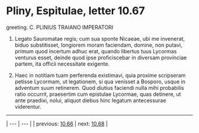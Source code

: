 # Pliny, Espitulae, letter 10.67

greeting. C. PLINIUS TRAIANO IMPERATORI



1. Legato Sauromatae regis; cum sua sponte Nicaeae, ubi me invenerat, biduo substitisset, longiorem moram faciendam, domine, non putavi, primum quod incertum adhuc erat, quando libertus tuus Lycormas venturus esset, deinde quod ipse proficiscebar in diversam provinciae partem, ita officii necessitate exigente.



2. Haec in notitiam tuam perferenda existimavi, quia proxime scripseram petisse Lycormam, ut legationem, si qua venisset a Bosporo, usque in adventum suum retinerem. Quod diutius faciendi nulla mihi probabilis ratio occurrit, praesertim cum epistulae Lycormae, quas detinere, ut ante praedixi, nolui, aliquot diebus hinc legatum antecessurae viderentur.



---

| --- | --- |
| previous: [10.66](../10.66/) | next: [10.68](../10.68/) |